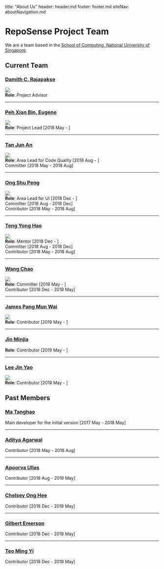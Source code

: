 <frontmatter>
  title: "About Us"
  header: header.md
  footer: footer.md
  siteNav: aboutNavigation.md
</frontmatter>

# RepoSense Project Team

We are a team based in the [School of Computing, National University of Singapore](http://www.comp.nus.edu.sg/).

## Current Team

### [Damith C. Rajapakse](http://www.comp.nus.edu.sg/~damithch)
![](https://avatars.githubusercontent.com/u/1673303?s=150&v=4)<br/>
**Role**: Project Advisor

---

### [Peh Xian Bin, Eugene](https://github.com/eugenepeh)
![](https://avatars.githubusercontent.com/u/19277206?s=150&v=4)<br/>
**Role**: Project Lead [2018 May - ]<br/>

---

### [Tan Jun An](https://github.com/yamidark)
![](https://avatars3.githubusercontent.com/u/18352498?s=150&v=4)<br/>
**Role**: Area Lead for Code Quality [2018 Aug - ]<br/>
Committer [2018 May - 2018 Aug]<br/>

---

### [Ong Shu Peng](https://github.com/ongspxm)
![](https://avatars0.githubusercontent.com/u/1430854?s=150&v=4)<br/>
**Role**: Area Lead for UI [2018 Dec - ]<br/>
Committer [2018 Aug - 2018 Dec]<br/>
Contributor [2018 May - 2018 Aug]<br/>

---

### [Teng Yong Hao](https://github.com/yong24s)
![](https://avatars2.githubusercontent.com/u/2003406?s=150&v=4)<br/>
**Role**: Mentor [2018 Dec - ]<br/>
Committer [2018 Aug - 2018 Dec]<br/>
Contributor [2018 May - 2018 Aug]<br/>

---

### [Wang Chao](https://github.com/fzdy1914)
![](https://avatars3.githubusercontent.com/u/35621726?s=150&v=4)<br/>
**Role**: Committer [2019 May - ]<br/>
Contributor [2018 Dec - 2019 May]<br/>

---

### [James Pang Mun Wai](https://github.com/jamessspanggg)
![](https://avatars1.githubusercontent.com/u/32864116?s=150&v=4)<br/>
**Role**: Contributor [2019 May - ]<br/>

---

### [Jin Minjia](https://github.com/bluein-green)
**Role**: Contributor [2019 May - ]<br/>

---

### [Lee Jin Yao](https://github.com/jylee-git)
![](https://avatars3.githubusercontent.com/u/35756209?s=150&v=4)<br/>
**Role**: Contributor [2019 May - ]<br/>


## Past Members

### [Ma Tanghao](https://github.com/harryggg)
Main developer for the initial version [2017 May - 2018 May]

---

### [Aditya Agarwal](https://github.com/adityaa1998)
Contributor [2018 May - 2018 Aug]

---

### [Apoorva Ullas](https://github.com/apoorva17)
Contributor [2018 Aug - 2019 May]

---

### [Chelsey Ong Hee](https://github.com/chelseyong)
Contributor [2018 Dec - 2019 May]

---

### [Gilbert Emerson](https://github.com/emer7)
Contributor [2018 Dec - 2019 May]

---

### [Teo Ming Yi](https://github.com/myteo)
Contributor [2018 Dec - 2019 May]
